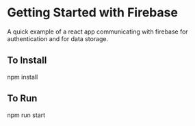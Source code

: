 # Getting Started with Firebase

A quick example of a react app communicating with firebase for authentication and for data storage.

## To Install

npm install

## To Run

npm run start
